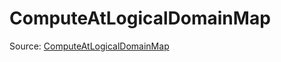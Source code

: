 # ComputeAtLogicalDomainMap

Source: [ComputeAtLogicalDomainMap](../../../csrc/logical_domain_map.h#L270)
